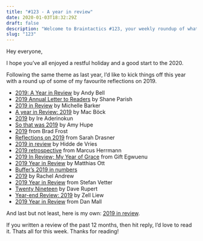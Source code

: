 ```yaml
---
title: "#123 - A year in review"
date: 2020-01-03T18:32:29Z
draft: false
description: "Welcome to Braintactics #123, your weekly roundup of what’s happening in design, code and typography."
slug: "123"
---
```


Hey everyone,

I hope you’ve all enjoyed a restful holiday and a good start to the 2020.

Following the same theme as last year, I’d like to kick things off this year with a round up of some of my favourite reflections on 2019.

- [2019: A Year in Review](https://hankchizljaw.com/wrote/2019:-a-year-in-review/) by Andy Bell
- [2019 Annual Letter to Readers](https://fs.blog/2019/12/2019-annual-letter/) by Shane Parish
- [2019 in Review](https://css-irl.info/2019-in-review/) by Michelle Barker
- [A year in Review: 2019](https://mxb.dev/blog/year-in-review-2019/) by Mac Böck
- [2019](https://medium.com/@ireade/2019-59e4aeb13651) by Ire Aderinokun
- [So that was 2019](https://amyhupe.co.uk/articles/so-that-was-2019/) by Amy Hupe
- [2019](https://bradfrost.com/blog/post/2019/) from Brad Frost
- [Reflections on 2019](https://sarah.dev/blog/reflections-on-2018) from Sarah Drasner
- [2019 in review](https://hiddedevries.nl/en/blog/2019-12-20-2019-in-review) by Hidde de Vries
- [2019 retrospective](https://marcus.io/) from Marcus Herrmann
- [2019 In Review; My Year of Grace](https://www.giftegwuenu.com/2019-in-review-my-year-of-grace/) from Gift Egwuenu
- [2019 Year in Review](https://matthiasott.com/notes/2019-year-in-review) by Matthias Ott
- [Buffer’s 2019 in numbers](https://lp.buffer.com/buffer2019)
- [2019](https://rachelandrew.co.uk/archives/2019/12/31/2019/) by Rachel Andrew
- [2019 Year in Review](https://stefan.co/en/2019-review) from Stefan Vetter
- [Twenty Nineteen](https://daverupert.com/2019/12/twenty-nineteen/) by Dave Rupert
- [Year-end Review: 2019](https://zellwk.com/blog/review-2019/) by Zell Liew
- [2019 Year in Review](http://danmall.me/articles/2019-year-in-review/) from Dan Mall

And last but not least, here is my own: [2019 in review](https://harrycresswell.com/articles/2019-review/).

If you written a review of the past 12 months, then hit reply, I’d love to read it. Thats all for this week. Thanks for reading!
